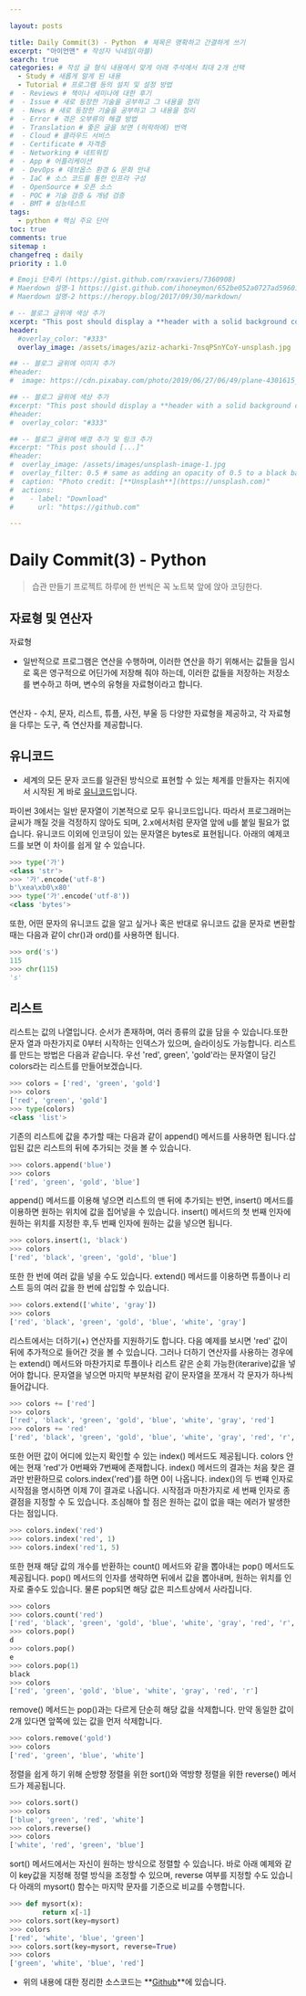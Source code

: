 ```yaml
---

layout: posts

title: Daily Commit(3) - Python  # 제목은 명확하고 간결하게 쓰기
excerpt: "아이언맨" # 작성자 닉네임(마블)
search: true
categories: # 작성 글 형식 내용에서 맞게 아래 주석에서 최대 2개 선택
  - Study # 새롭게 알게 된 내용
  - Tutorial # 프로그램 등의 설치 및 설정 방법
#  - Reviews # 책이나 세미나에 대한 후기
#  - Issue # 새로 등장한 기술을 공부하고 그 내용을 정리
#  - News # 새로 등장한 기술을 공부하고 그 내용을 정리
#  - Error # 겪은 오부류의 해결 방법
#  - Translation # 좋은 글을 보면 (허락하에) 번역
#  - Cloud # 클라우드 서비스
#  - Certificate # 자격증
#  - Networking # 네트워킹
#  - App # 어플리케이션
#  - DevOps # 데브옵스 환경 & 문화 안내
#  - IaC # 소스 코드를 통한 인프라 구성
#  - OpenSource # 오픈 소스
#  - POC # 기술 검증 & 개념 검증
#  - BMT # 성능테스트
tags: 
  - python # 핵심 주요 단어
toc: true
comments: true
sitemap :
changefreq : daily
priority : 1.0

# Emoji 단축키 (https://gist.github.com/rxaviers/7360908)
# Maerdown 설명-1 https://gist.github.com/ihoneymon/652be052a0727ad59601
# Maerdown 설명-2 https://heropy.blog/2017/09/30/markdown/

# -- 블로그 글위에 색상 추가
xcerpt: "This post should display a **header with a solid background color**, if the theme #supports it."
header:
  #overlay_color: "#333"
  overlay_image: /assets/images/aziz-acharki-7nsqPSnYCoY-unsplash.jpg

## -- 블로그 글위에 이미지 추가
#header:
#  image: https://cdn.pixabay.com/photo/2019/06/27/06/49/plane-4301615_1280.png

## -- 블로그 글위에 색상 추가
#xcerpt: "This post should display a **header with a solid background color**, if the theme #supports it."
#header:
#  overlay_color: "#333"

## -- 블로그 글위에 배경 추가 및 링크 추가
#xcerpt: "This post should [...]"
#header:
#  overlay_image: /assets/images/unsplash-image-1.jpg
#  overlay_filter: 0.5 # same as adding an opacity of 0.5 to a black background
#  caption: "Photo credit: [**Unsplash**](https://unsplash.com)"
#  actions:
#    - label: "Download"
#      url: "https://github.com"

---
```

# Daily Commit(3) - Python
> 습관 만들기 프로젝트 하루에 한 번씩은 꼭 노트북 앞에 앉아 코딩한다.

## 자료형 및 연산자
자료형
- 일반적으로 프로그램은 연산을 수행하며, 이러한 연산을 하기 위해서는 값들을 임시로 혹은 영구적으로 어딘가에 저장해 줘야 하는데, 이러한 값들을 저장하는 저장소를 변수하고 하며, 변수의 유형을 자료형이라고 합니다.
<br>
연산자
- 수치, 문자, 리스트, 튜플, 사전, 부울 등 다양한 자료형을 제공하고, 각 자료형을 다루는 도구, 즉 연산자를 제공합니다.

## 유니코드
- 세계의 모든 문자 코드를 일관된 방식으로 표현할 수 있는 체계를 만들자는 취지에서 시작된 게 바로 [유니코드](https://www.unicode.org/)입니다.

파이썬 3에서는 일반 문자열이 기본적으로 모두 유니코드입니다. 따라서 프로그래머는 글씨가 깨질 것을 걱정하지 않아도 되며, 2.x에서처럼 문자열 앞에 u를 붙일 필요가 없습니다. 유니코드 이외에 인코딩이 있는 문자열은 bytes로 표현됩니다. 아래의 예제코드를 보면 이 차이를 쉽게 알 수 있습니다.
```python
>>> type('가')
<class 'str'>
>>> '가'.encode('utf-8')
b'\xea\xb0\x80'
>>> type('가'.encode('utf-8'))
<class 'bytes'>
```
또한, 어떤 문자의 유니코드 값을 알고 싶거나 혹은 반대로 유니코드 값을 문자로 변환할때는 다음과 같이 chr()과 ord()를 사용하면 됩니다.
```python
>>> ord('s')
115
>>> chr(115)
's'
```

## 리스트
리스트는 값의 나열입니다. 순서가 존재하며, 여러 종류의 값을 담을 수 있습니다.또한 문자 열과 마찬가지로 0부터 시작하는 인덱스가 있으며, 슬라이싱도 가능합니다. 리스트를 만드는 방법은 다음과 같습니다. 우선 'red', green', 'gold'라는 문자열이 담긴 colors라는 리스트를 만들어보겠습니다.
```python
>>> colors = ['red', 'green', 'gold']
>>> colors
['red', 'green', 'gold']
>>> type(colors)
<class 'list'>
```
기존의 리스트에 값을 추가할 때는 다음과 같이 append() 메서드를 사용하면 됩니다.삽입된 값은 리스트의 뒤에 추가되는 것을 볼 수 있습니다.
```python
>>> colors.append('blue')
>>> colors
['red', 'green', 'gold', 'blue']
```
append() 메서드를 이용해 넣으면 리스트의 맨 뒤에 추가되는 반면, insert() 메서드를 이용하면 원하는 위치에 값을 집어넣을 수 있습니다. insert() 메서드의 첫 번째 인자에 원하는 위치를 지정한 후,두 번째 인자에 원하는 값을 넣으면 됩니다.
```python
>>> colors.insert(1, 'black')
>>> colors
['red', 'black', 'green', 'gold', 'blue']
```
또한 한 번에 여러 값을 넣을 수도 있습니다. extend() 메서드를 이용하면 튜플이나 리스트 등의 여러 값을 한 번에 삽입할 수 있습니다.
```python
>>> colors.extend(['white', 'gray'])
>>> colors
['red', 'black', 'green', 'gold', 'blue', 'white', 'gray']
```
리스트에서는 더하기(+) 연산자를 지원하기도 합니다. 다음 예제를 보시면 'red' 값이 뒤에 추가적으로 들어간 것을 볼 수 있습니다. 그러나 더하기 연산자를 사용하는 경우에는 extend() 메서드와 마찬가지로 투플이나 리스트 같은 순회 가능한(iterarive)값을 넣어야 합니다. 문자열을 넣으면 마지막 부분처럼 같이 문자열을 쪼개서 각 문자가 하나씩 들어갑니다.
```python
>>> colors += ['red']
>>> colors
['red', 'black', 'green', 'gold', 'blue', 'white', 'gray', 'red']
>>> colors += 'red'
['red', 'black', 'green', 'gold', 'blue', 'white', 'gray', 'red', 'r', 'e', 'd']
```
또한 어떤 값이 어디에 있는지 확인할 수 있는 index() 메서드도 제공됩니다. colors 안에는 현재 'red'가 0번째와 7번째에 존재합니다. index() 메서드의 결과는 처음 찾은 결과만 반환하므로 colors.index('red')를 하면 0이 나옵니다. index()의 두 번쨰 인자로 시작점을 명시하면 이제 7이 결과로 나옵니다. 시작점과 마찬가지로 세 번째 인자로 종결점을 지정할 수 도 있습니다. 조심해야 할 점은 원하는 값이 없을 때는 에러가 발생한다는 점입니다.
```python
>>> colors.index('red')
>>> colors.index('red', 1)
>>> colors.index('red'1, 5)
```
또한 현재 해당 값의 개수를 반환하는 count() 메서드와 같을 뽑아내는 pop() 메서드도 제공됩니다. pop() 메서드의 인자를 생략하면 뒤에서 값을 뽑아내며, 원하는 위치를 인자로 줄수도 있습니다. 물론 pop되면 해당 값은 피스트상에서 사라집니다.
```python
>>> colors
>>> colors.count('red')
['red', 'black', 'green', 'gold', 'blue', 'white', 'gray', 'red', 'r', 'e', 'd']
>>> colors.pop()
d
>>> colors.pop()
e
>>> colors.pop(1)
black
>>> colors
['red', 'green', 'gold', 'blue', 'white', 'gray', 'red', 'r']
```
remove() 메서드는 pop()과는 다르게 단순히 해당 값을 삭제합니다. 만약 동일한 값이 2개 있다면 앞쪽에 있는 값을 먼저 삭제합니다.
```python
>>> colors.remove('gold')
>>> colors
['red', 'green', 'blue', 'white']
```
정렬을 쉽게 하기 위해 순방향 정렬을 위한 sort()와 역방향 정렬을 위한 reverse() 메서드가 제공됩니다.
```python
>>> colors.sort()
>>> colors
['blue', 'green', 'red', 'white']
>>> colors.reverse()
>>> colors
['white', 'red', 'green', 'blue']
```
sort() 메서드에서는 자신이 원하는 방식으로 정렬할 수 있습니다. 바로 아래 예제와 같이 key값을 지정해 정렬 방식을 조정할 수 있으며, reverse 여부를 지정할 수도 있습니다 아래의 mysort() 함수는 마지막 문자를 기준으로 비교를 수행합니다.
```python
>>> def mysort(x):
        return x[-1]
>>> colors.sort(key=mysort)
>>> colors
['red', 'white', 'blue', 'green']
>>> colors.sort(key=mysort, reverse=True)
>>> colors
['green', 'white', 'blue', 'red']
```

* 위의 내용에 대한 정리한 소스코드는 **[Github](https://github.com/TeamOfMajor/TeamOfMajor.github.io/tree/master/assets/code)**에 있습니다.